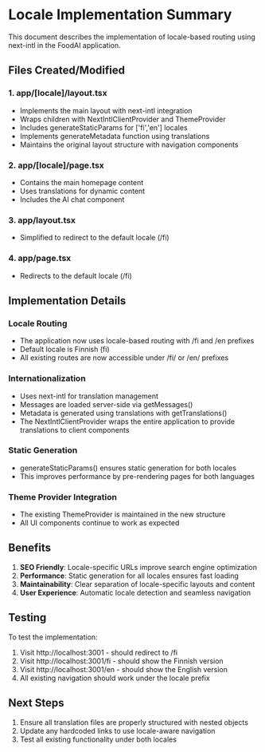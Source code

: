 # Locale Implementation Summary

This document describes the implementation of locale-based routing using next-intl in the FoodAI application.

## Files Created/Modified

### 1. app/[locale]/layout.tsx
- Implements the main layout with next-intl integration
- Wraps children with NextIntlClientProvider and ThemeProvider
- Includes generateStaticParams for ['fi','en'] locales
- Implements generateMetadata function using translations
- Maintains the original layout structure with navigation components

### 2. app/[locale]/page.tsx
- Contains the main homepage content
- Uses translations for dynamic content
- Includes the AI chat component

### 3. app/layout.tsx
- Simplified to redirect to the default locale (/fi)

### 4. app/page.tsx
- Redirects to the default locale (/fi)

## Implementation Details

### Locale Routing
- The application now uses locale-based routing with /fi and /en prefixes
- Default locale is Finnish (fi)
- All existing routes are now accessible under /fi/ or /en/ prefixes

### Internationalization
- Uses next-intl for translation management
- Messages are loaded server-side via getMessages()
- Metadata is generated using translations with getTranslations()
- The NextIntlClientProvider wraps the entire application to provide translations to client components

### Static Generation
- generateStaticParams() ensures static generation for both locales
- This improves performance by pre-rendering pages for both languages

### Theme Provider Integration
- The existing ThemeProvider is maintained in the new structure
- All UI components continue to work as expected

## Benefits

1. **SEO Friendly**: Locale-specific URLs improve search engine optimization
2. **Performance**: Static generation for all locales ensures fast loading
3. **Maintainability**: Clear separation of locale-specific layouts and content
4. **User Experience**: Automatic locale detection and seamless navigation

## Testing

To test the implementation:
1. Visit http://localhost:3001 - should redirect to /fi
2. Visit http://localhost:3001/fi - should show the Finnish version
3. Visit http://localhost:3001/en - should show the English version
4. All existing navigation should work under the locale prefix

## Next Steps

1. Ensure all translation files are properly structured with nested objects
2. Update any hardcoded links to use locale-aware navigation
3. Test all existing functionality under both locales